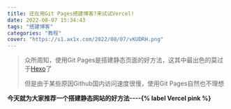 ```yaml
---
title: 还在用Git Pages搭建博客?来试试Vercel!
date: 2022-08-07 15:34:43
tags: "搭建博客"
categories: "教程"
cover: "https://s1.ax1x.com/2022/08/07/vKUDRH.png"
---
```


<blockquote>
  <p>众所周知，使用Git Pages是搭建静态页面的好方法，这其中最出色的莫过于<a href="https://hexo.io/">Hexo</a>了</p>
  <p>但是由于某些原因Github国内访问速度很慢，使用Git Pages自然也不理想</p>

</blockquote>

<strong>今天就为大家推荐一个搭建静态网站的好方法----{% label Vercel pink %}</strong>
